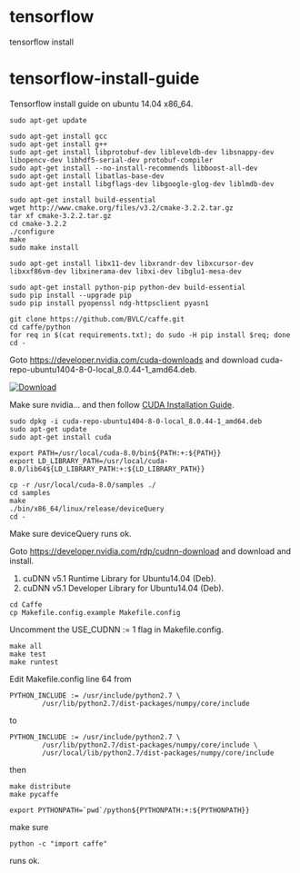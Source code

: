 # tensorflow
tensorflow install


# tensorflow-install-guide
Tensorflow install guide on ubuntu 14.04 x86_64.

```
sudo apt-get update
```

```
sudo apt-get install gcc
sudo apt-get install g++
sudo apt-get install libprotobuf-dev libleveldb-dev libsnappy-dev libopencv-dev libhdf5-serial-dev protobuf-compiler
sudo apt-get install --no-install-recommends libboost-all-dev
sudo apt-get install libatlas-base-dev
sudo apt-get install libgflags-dev libgoogle-glog-dev liblmdb-dev
```

```
sudo apt-get install build-essential
wget http://www.cmake.org/files/v3.2/cmake-3.2.2.tar.gz
tar xf cmake-3.2.2.tar.gz
cd cmake-3.2.2
./configure
make
sudo make install
```

```
sudo apt-get install libx11-dev libxrandr-dev libxcursor-dev libxxf86vm-dev libxinerama-dev libxi-dev libglu1-mesa-dev
```

```
sudo apt-get install python-pip python-dev build-essential
sudo pip install --upgrade pip
sudo pip install pyopenssl ndg-httpsclient pyasn1
```

```
git clone https://github.com/BVLC/caffe.git
cd caffe/python
for req in $(cat requirements.txt); do sudo -H pip install $req; done
cd -
```

Goto <https://developer.nvidia.com/cuda-downloads> and download cuda-repo-ubuntu1404-8-0-local_8.0.44-1_amd64.deb.

[![Download](1.png "download")](https://developer.nvidia.com/cuda-downloads)

Make sure nvidia... and then follow [CUDA Installation Guide](https://developer.nvidia.com/compute/cuda/8.0/prod/docs/sidebar/CUDA_Installation_Guide_Linux-pdf).
```
sudo dpkg -i cuda-repo-ubuntu1404-8-0-local_8.0.44-1_amd64.deb
sudo apt-get update
sudo apt-get install cuda
```

```
export PATH=/usr/local/cuda-8.0/bin${PATH:+:${PATH}}
export LD_LIBRARY_PATH=/usr/local/cuda-8.0/lib64${LD_LIBRARY_PATH:+:${LD_LIBRARY_PATH}}
```

```
cp -r /usr/local/cuda-8.0/samples ./
cd samples
make
./bin/x86_64/linux/release/deviceQuery
cd -
```
Make sure deviceQuery runs ok.


Goto <https://developer.nvidia.com/rdp/cudnn-download> and download and install.

1. cuDNN v5.1 Runtime Library for Ubuntu14.04 (Deb).
2. cuDNN v5.1 Developer Library for Ubuntu14.04 (Deb).

```
cd Caffe
cp Makefile.config.example Makefile.config
```

Uncomment the USE_CUDNN := 1 flag in Makefile.config.

```
make all
make test
make runtest
```
Edit Makefile.config line 64 from
```
PYTHON_INCLUDE := /usr/include/python2.7 \
		/usr/lib/python2.7/dist-packages/numpy/core/include
```
to
```
PYTHON_INCLUDE := /usr/include/python2.7 \
		/usr/lib/python2.7/dist-packages/numpy/core/include \
		/usr/local/lib/python2.7/dist-packages/numpy/core/include    
```
then
```
make distribute
make pycaffe
```

```
export PYTHONPATH=`pwd`/python${PYTHONPATH:+:${PYTHONPATH}}
```
make sure 
```
python -c "import caffe"
```
runs ok.
